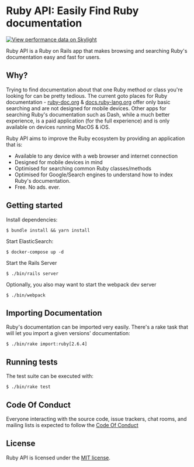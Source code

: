 # Ruby API: Easily Find Ruby documentation 

[![View performance data on Skylight](https://badges.skylight.io/status/k1noEyWLdXuJ.svg)](https://oss.skylight.io/app/applications/k1noEyWLdXuJ) 

Ruby API is a Ruby on Rails app that makes browsing and searching Ruby's documentation easy and fast for users.

## Why?

Trying to find documentation about that one Ruby method or class you're looking for can be pretty tedious. The current goto places for Ruby documentation - [ruby-doc.org](https://ruby-doc.org) & [docs.ruby-lang.org](http://docs.ruby-lang.org) offer only basic searching and are not designed for mobile devices. Other apps for searching Ruby's documentation such as Dash, while a much better experience, is a paid application (for the full experience) and is only available on devices running MacOS & iOS.

Ruby API aims to improve the Ruby ecosystem by providing an application that is:

  * Available to any device with a web browser and internet connection
  * Designed for mobile devices in mind
  * Optimised for searching common Ruby classes/methods
  * Optimised for Google/Search engines to understand how to index Ruby's documentation.
  * Free. No ads. ever.

## Getting started

Install dependencies:

    $ bundle install && yarn install

Start ElasticSearch:

    $ docker-compose up -d

Start the Rails Server

    $ ./bin/rails server

Optionally, you also may want to start the webpack dev server

    $ ./bin/webpack

## Importing Documentation

Ruby's documentation can be imported very easily. There's a rake task that will let you import a given versions' documentation:

    $ ./bin/rake import:ruby[2.6.4]

## Running tests

The test suite can be executed with:

    $ ./bin/rake test

## Code Of Conduct

Everyone interacting with the source code, issue trackers, chat rooms, and mailing lists is expected to follow the [Code Of Conduct](https://github.com/rubyapi/rubyapi/blob/master/CODE_OF_CONDUCT.md)

## License

Ruby API is licensed under the [MIT license](https://github.com/rubyapi/rubyapi/blob/master/LICENSE.md).

